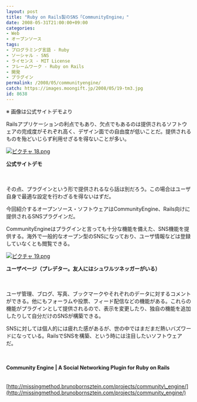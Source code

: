 ```yaml
---
layout: post
title: "Ruby on Rails製のSNS「CommunityEngine」"
date: 2008-05-31T21:00:00+09:00
categories:
- Web
- オープンソース
tags: 
- プログラミング言語 - Ruby
- ソーシャル - SNS
- ライセンス - MIT License
- フレームワーク - Ruby on Rails
- 開発
- プラグイン
permalink: /2008/05/communityengine/
catch: https://images.moongift.jp/2008/05/19-tm3.jpg
id: 8638
---
```

※ 画像は公式サイトデモより

  

Railsアプリケーションの利点でもあり、欠点でもあるのは提供されるソフトウェアの完成度がそれぞれ高く、デザイン面での自由度が低いことだ。提供されるものを殆どいじらず利用せざるを得ないことが多い。

  

[![ピクチャ 18.png](https://images.moongift.jp/2008/05/18-tm4.jpg)](https://images.moongift.jp/2008/05/184.jpg)  
  
**公式サイトデモ**

  

　

  

その点、プラグインという形で提供されるなら話は別だろう。この場合はユーザ自身で最適な設定を行わざるを得ないはずだ。

  

今回紹介するオープンソース・ソフトウェアはCommunityEngine、Rails向けに提供されるSNSプラグインだ。

  
  
<!--more-->  

CommunityEngineはプラグインと言っても十分な機能を備えた、SNS機能を提供する。海外で一般的なオープン型のSNSになっており、ユーザ情報などは登録していなくとも閲覧できる。

  

[![ピクチャ 19.png](https://images.moongift.jp/2008/05/19-tm3.jpg)](https://images.moongift.jp/2008/05/193.jpg)  
  
**ユーザページ（プレデター。友人にはシュワルツネッガーがいる）**

  

　

  

ユーザ管理、ブログ、写真、ブックマークやそれぞれのデータに対するコメントができる。他にもフォーラムや投票、フィード配信などの機能がある。これらの機能がプラグインとして提供されるので、表示を変更したり、独自の機能を追加したりして自分だけのSNSが構築できる。

  

SNSに対しては個人的には疲れた感があるが、世の中ではまだまだ熱いバズワードになっている。RailsでSNSを構築、という時には注目したいソフトウェアだ。

  

　

  

**Community Engine | A Social Networking Plugin for Ruby on Rails**  
  
　[http://missingmethod.brunobornsztein.com/projects/community\_engine/](http://missingmethod.brunobornsztein.com/projects/community_engine/)

  
